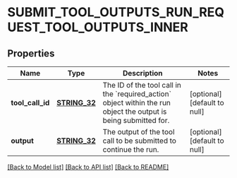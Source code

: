 # SUBMIT_TOOL_OUTPUTS_RUN_REQUEST_TOOL_OUTPUTS_INNER

## Properties
Name | Type | Description | Notes
------------ | ------------- | ------------- | -------------
**tool_call_id** | [**STRING_32**](STRING_32.md) | The ID of the tool call in the &#x60;required_action&#x60; object within the run object the output is being submitted for. | [optional] [default to null]
**output** | [**STRING_32**](STRING_32.md) | The output of the tool call to be submitted to continue the run. | [optional] [default to null]

[[Back to Model list]](../README.md#documentation-for-models) [[Back to API list]](../README.md#documentation-for-api-endpoints) [[Back to README]](../README.md)



